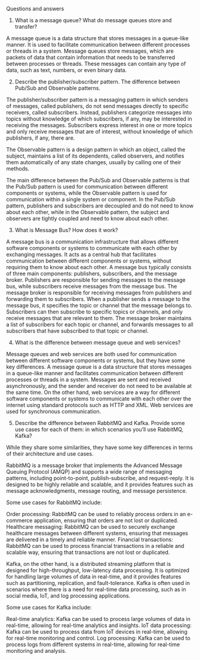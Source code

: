 Questions and answers

1. What is a message queue? What do message queues store and transfer? 
 
A message queue is a data structure that stores messages in a queue-like manner. It is used to facilitate communication between different processes or threads in a system.
Message queues store messages, which are packets of data that contain information that needs to be transferred between processes or threads. 
These messages can contain any type of data, such as text, numbers, or even binary data.

2. Describe the publisher/subscriber pattern. The difference between Pub/Sub and Observable patterns.

The publisher/subscriber pattern is a messaging pattern in which senders of messages, called publishers, do not send messages directly to specific receivers, called subscribers. 
Instead, publishers categorize messages into topics without knowledge of which subscribers, if any, may be interested in receiving the messages. 
Subscribers express interest in one or more topics and only receive messages that are of interest, without knowledge of which publishers, if any, there are.

The Observable pattern is a design pattern in which an object, called the subject, maintains a list of its dependents, called observers, and notifies them automatically of any state changes, 
usually by calling one of their methods.

The main difference between the Pub/Sub and Observable patterns is that the Pub/Sub pattern is used for communication between different components or systems, 
while the Observable pattern is used for communication within a single system or component. In the Pub/Sub pattern, publishers and subscribers are decoupled and 
do not need to know about each other, while in the Observable pattern, the subject and observers are tightly coupled and need to know about each other.

3. What is Message Bus? How does it work?

A message bus is a communication infrastructure that allows different software components or systems to communicate with each other by exchanging messages. 
It acts as a central hub that facilitates communication between different components or systems, without requiring them to know about each other.
A message bus typically consists of three main components: publishers, subscribers, and the message broker. Publishers are responsible for sending messages to the message bus,
while subscribers receive messages from the message bus. The message broker is responsible for receiving messages from publishers and forwarding them to subscribers.
When a publisher sends a message to the message bus, it specifies the topic or channel that the message belongs to. Subscribers can then subscribe to specific topics or channels, 
and only receive messages that are relevant to them. The message broker maintains a list of subscribers for each topic or channel, and forwards messages to all subscribers 
that have subscribed to that topic or channel.

4. What is the difference between message queue and web services?

Message queues and web services are both used for communication between different software components or systems, but they have some key differences.
A message queue is a data structure that stores messages in a queue-like manner and facilitates communication between different processes or threads in a system. 
Messages are sent and received asynchronously, and the sender and receiver do not need to be available at the same time.
On the other hand, web services are a way for different software components or systems to communicate with each other over the internet using standard protocols such
as HTTP and XML. Web services are used for synchronous communication.

5. Describe the difference between RabbitMQ and Kafka. Provide some use cases for each of them: in which scenarios you’ll use RabbitMQ, Kafka?

While they share some similarities, they have some key differences in terms of their architecture and use cases.

RabbitMQ is a message broker that implements the Advanced Message Queuing Protocol (AMQP) and supports a wide range of messaging patterns, including point-to-point, publish-subscribe, 
and request-reply. It is designed to be highly reliable and scalable, and it provides features such as message acknowledgments, message routing, and message persistence.

Some use cases for RabbitMQ include:

Order processing: RabbitMQ can be used to reliably process orders in an e-commerce application, ensuring that orders are not lost or duplicated.
Healthcare messaging: RabbitMQ can be used to securely exchange healthcare messages between different systems, ensuring that messages are delivered in a timely and reliable manner.
Financial transactions: RabbitMQ can be used to process financial transactions in a reliable and scalable way, ensuring that transactions are not lost or duplicated.

Kafka, on the other hand, is a distributed streaming platform that is designed for high-throughput, low-latency data processing. It is optimized for handling large volumes of data in real-time, 
and it provides features such as partitioning, replication, and fault-tolerance. Kafka is often used in scenarios where there is a need for real-time data processing, such as in social media, IoT,
and log processing applications.

Some use cases for Kafka include:

Real-time analytics: Kafka can be used to process large volumes of data in real-time, allowing for real-time analytics and insights.
IoT data processing: Kafka can be used to process data from IoT devices in real-time, allowing for real-time monitoring and control.
Log processing: Kafka can be used to process logs from different systems in real-time, allowing for real-time monitoring and analysis.
